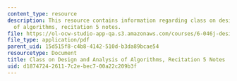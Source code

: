```yaml
---
content_type: resource
description: This resource contains information regarding class on design and analysis
  of algorithms, recitation 5 notes.
file: https://ol-ocw-studio-app-qa.s3.amazonaws.com/courses/6-046j-design-and-analysis-of-algorithms-spring-2015/d187472426117c2ebec700a22c209b3f_MIT6_046JS15_Recitation5.pdf
file_type: application/pdf
parent_uid: 15d515f8-c4b8-4142-510d-b3da89bcae54
resourcetype: Document
title: Class on Design and Analysis of Algorithms, Recitation 5 Notes
uid: d1874724-2611-7c2e-bec7-00a22c209b3f
---
```

